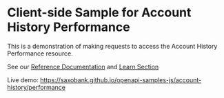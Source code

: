 # Client-side Sample for Account History Performance

This is a demonstration of making requests to access the Account History Performance resource. 

See our [Reference Documentation](https://www.developer.saxo/openapi/referencedocs/hist/v4/performance) and [Learn Section](https://www.developer.saxo/openapi/learn/performance)

Live demo: https://saxobank.github.io/openapi-samples-js/account-history/performance
